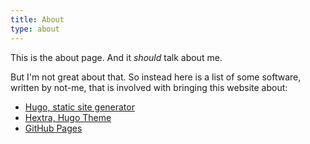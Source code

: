 ```yaml
---
title: About
type: about
---
```


This is the about page. And it _should_ talk about me.

But I'm not great about that. So instead here is a list of some software, written by not-me, that is involved with bringing this website about:

* [Hugo, static site generator](https://gohugo.io/)
* [Hextra, Hugo Theme](https://imfing.github.io/hextra)
* [GitHub Pages](https://docs.github.com/en/pages)
